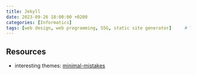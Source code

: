 ```yaml
---
title: Jekyll
date: 2023-09-26 18:00:00 +0200
categories: [Informatics]
tags: [web design, web programming, SSG, static site generator]     # TAG names should always be lowercase
---
```


## Resources

- interesting themes: [minimal-mistakes](https://github.com/mmistakes/minimal-mistakes)
